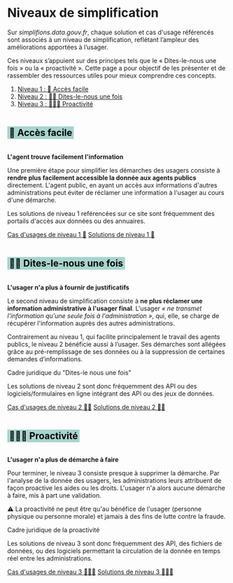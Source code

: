 # Niveaux de simplification

<div class="fr-grid-row fr-grid-row--gutters">
<div class="fr-col-12 fr-col-lg-8">
<p class="fr-text--lead">Sur <i>simplifions.data.gouv.fr</i>, chaque solution et cas d'usage référencés sont associés à un niveau de simplification, reflétant l’ampleur des améliorations apportées à l’usager.</p>
<p class="fr-mb-4w"> Ces niveaux s’appuient sur des principes tels que le « Dites-le-nous une fois » ou la « proactivité ». Cette page a pour objectif de les présenter et de rassembler des ressources utiles pour mieux comprendre ces concepts.
</p>
</div>

<div class="fr-col-12 fr-col-lg-4">
<nav class="fr-summary" role="navigation" aria-labelledby="fr-summary-title">
  <ol>
      <li>
          <a class="fr-summary__link" id="summary-link-2" href="#niveau-1-acces-facile">Niveau 1 : 💠 Accès facile</a>
      </li>
      <li>
          <a class="fr-summary__link" id="summary-link-2" href="#niveau-2-dlnuf">Niveau 2 : 💠💠 Dites-le-nous une fois</a>
      </li>
      <li>
          <a class="fr-summary__link" id="summary-link-2" href="#niveau-3-proactivite">Niveau 3 : 💠💠💠 Proactivité</a>
      </li>
  </ol>
</nav>
</div>
</div>

<h2 id="niveau-1-acces-facile" class="fr-h2 fr-my-0w" style="color: black; background-color: rgb(167, 212, 205); padding: 2px 4px; display: inline-block;">💠 Accès facile</h2>

<p class="fr-text--lead"><b>L'agent trouve facilement l'information</b></p>

Une première étape pour simplifier les démarches des usagers consiste à **rendre plus facilement accessible la donnée aux agents publics** directement. L'agent public, en ayant un accès aux informations d'autres administrations peut éviter de réclamer une information à l'usager au cours d'une démarche.

Les solutions de niveau 1 reférencées sur ce site sont fréquemment des portails d'accès aux données ou des annuaires.

<a class="fr-btn" href="/cas-d-usages?tags=spf-simplification-acces-facile">Cas d'usages de niveau 1 💠</a> <a class="fr-ml-1w fr-btn fr-btn fr-btn--secondary" href="/solutions?tags=spf-simplification-acces-facile"> Solutions de niveau 1 💠</a>

<h2 id="niveau-2-dlnuf" class="fr-h2 fr-my-0w" style="color: black; background-color: rgb(167, 212, 205); padding: 2px 4px; display: inline-block;">💠💠 Dites-le-nous une fois</h2>

<p class="fr-text--lead"><b>L'usager n'a plus à fournir de justificatifs</b></p>

Le second niveau de simplification consiste à **ne plus réclamer une information administrative à l'usager final**. L'usager _« ne transmet l'information qu'une seule fois à l'administration »_, qui, elle, se charge de récupérer l'information auprès des autres administrations.

Contrairement au niveau 1, qui facilite principalement le travail des agents publics, le niveau 2 bénéficie aussi à l’usager. Ses démarches sont allégées grâce au pré-remplissage de ses données ou à la suppression de certaines demandes d’informations.

<a class="fr-link fr-icon-arrow-right-line fr-link--icon-right" aria-disabled>Cadre juridique du "Dites-le nous une fois"</a>

Les solutions de niveau 2 sont donc fréquemment des API ou des logiciels/formulaires en ligne intégrant des API ou des jeux de données.

<a class="fr-btn" href="/cas-d-usages?tags=spf-simplification-dlnuf">Cas d'usages de niveau 2 💠💠</a> <a class="fr-ml-1w fr-btn fr-btn fr-btn--secondary" href="/solutions?tags=spf-simplification-dlnuf">Solutions de niveau 2 💠💠</a>

<h2 id="niveau-3-proactivite" class="fr-h2 fr-my-0w" style="color: black; background-color: rgb(167, 212, 205); padding: 2px 4px; display: inline-block;">💠💠💠 Proactivité</h2>

<p class="fr-text--lead"><b>L'usager n'a plus de démarche à faire</b></p>

Pour terminer, le niveau 3 consiste presque à supprimer la démarche. Par l'analyse de la donnée des usagers, les administrations leurs attribuent de façon proactive les aides ou les droits. L'usager n'a alors aucune démarche à faire, mis à part une validation.

 <div class="fr-highlight fr-highlight--brown-caramel fr-my-4w">
    <p>⚠️ La proactivité ne peut être qu'au bénéfice de l'usager (personne physique ou personne morale) et jamais à des fins de lutte contre la fraude.</p>
</div>

<a class="fr-link fr-icon-arrow-right-line fr-link--icon-right" aria-disabled>Cadre juridique de la proactivité</a>

Les solutions de niveau 3 sont donc fréquemment des API, des fichiers de données, ou des logiciels permettant la circulation de la donnée en temps réel entre les administrations.

<a class="fr-btn" href="/cas-d-usages?tags=spf-simplification-proactivite">Cas d'usages de niveau 3 💠💠💠</a> <a class="fr-ml-1w fr-btn fr-btn fr-btn--secondary" href="/solutions?tags=spf-simplification-proactivite">Solutions de niveau 3 💠💠💠</a>
